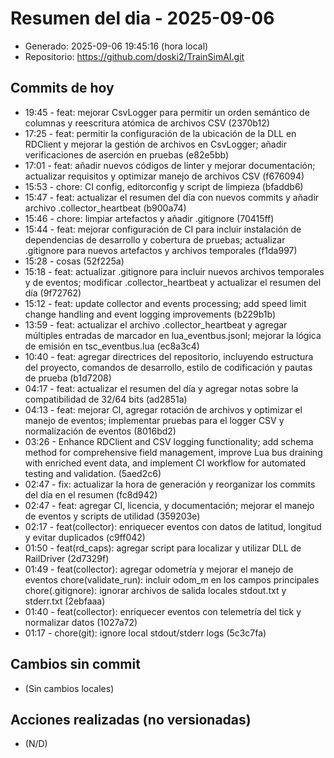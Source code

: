 # Resumen del dia - 2025-09-06

- Generado: 2025-09-06 19:45:16 (hora local)
- Repositorio: https://github.com/doski2/TrainSimAI.git

## Commits de hoy

- 19:45 - feat: mejorar CsvLogger para permitir un orden semántico de columnas y reescritura atómica de archivos CSV (2370b12)
- 17:25 - feat: permitir la configuración de la ubicación de la DLL en RDClient y mejorar la gestión de archivos en CsvLogger; añadir verificaciones de aserción en pruebas (e82e5bb)
- 17:01 - feat: añadir nuevos códigos de linter y mejorar documentación; actualizar requisitos y optimizar manejo de archivos CSV (f676094)
- 15:53 - chore: CI config, editorconfig y script de limpieza (bfaddb6)
- 15:47 - feat: actualizar el resumen del día con nuevos commits y añadir archivo .collector_heartbeat (b900a74)
- 15:46 - chore: limpiar artefactos y añadir .gitignore (70415ff)
- 15:44 - feat: mejorar configuración de CI para incluir instalación de dependencias de desarrollo y cobertura de pruebas; actualizar .gitignore para nuevos artefactos y archivos temporales (f1da997)
- 15:28 - cosas (52f225a)
- 15:18 - feat: actualizar .gitignore para incluir nuevos archivos temporales y de eventos; modificar .collector_heartbeat y actualizar el resumen del día (9f72762)
- 15:12 - feat: update collector and events processing; add speed limit change handling and event logging improvements (b229b1b)
- 13:59 - feat: actualizar el archivo .collector_heartbeat y agregar múltiples entradas de marcador en lua_eventbus.jsonl; mejorar la lógica de emisión en tsc_eventbus.lua (ec8a3c4)
- 10:40 - feat: agregar directrices del repositorio, incluyendo estructura del proyecto, comandos de desarrollo, estilo de codificación y pautas de prueba (b1d7208)
- 04:17 - feat: actualizar el resumen del día y agregar notas sobre la compatibilidad de 32/64 bits (ad2851a)
- 04:13 - feat: mejorar CI, agregar rotación de archivos y optimizar el manejo de eventos; implementar pruebas para el logger CSV y normalización de eventos (8016bd2)
- 03:26 - Enhance RDClient and CSV logging functionality; add schema method for comprehensive field management, improve Lua bus draining with enriched event data, and implement CI workflow for automated testing and validation. (5aed2c6)
- 02:47 - fix: actualizar la hora de generación y reorganizar los commits del día en el resumen (fc8d942)
- 02:47 - feat: agregar CI, licencia, y documentación; mejorar el manejo de eventos y scripts de utilidad (359203e)
- 02:17 - feat(collector): enriquecer eventos con datos de latitud, longitud y evitar duplicados (c9ff042)
- 01:50 - feat(rd_caps): agregar script para localizar y utilizar DLL de RailDriver (2d7329f)
- 01:49 - feat(collector): agregar odometría y mejorar el manejo de eventos chore(validate_run): incluir odom_m en los campos principales chore(.gitignore): ignorar archivos de salida locales stdout.txt y stderr.txt (2ebfaaa)
- 01:40 - feat(collector): enriquecer eventos con telemetría del tick y normalizar datos (1027a72)
- 01:17 - chore(git): ignore local stdout/stderr logs (5c3c7fa)

## Cambios sin commit

- (Sin cambios locales)

## Acciones realizadas (no versionadas)

- (N/D)
